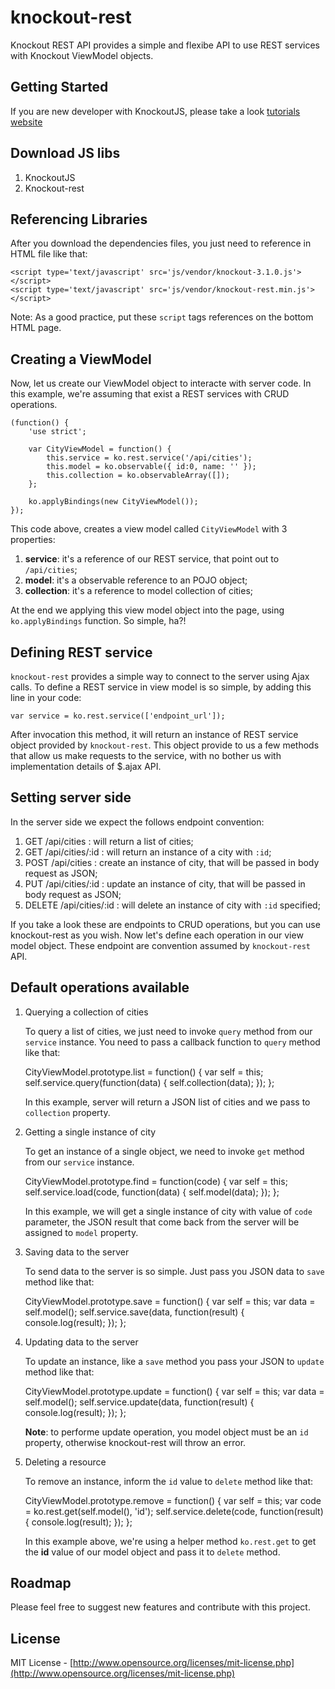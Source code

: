 knockout-rest
=============

Knockout REST API provides a simple and flexibe API to use REST services with Knockout ViewModel objects.

## Getting Started

If you are new developer with KnockoutJS, please take a look [tutorials website](http://knockoutjs.com/documentation/introduction.html)

## Download JS libs

  1. KnockoutJS
  2. Knockout-rest

## Referencing Libraries

After you download the dependencies files, you just need to reference in HTML file like that:

	<script type='text/javascript' src='js/vendor/knockout-3.1.0.js'></script>
	<script type='text/javascript' src='js/vendor/knockout-rest.min.js'></script>

Note: As a good practice, put these `script` tags references on the bottom HTML page.

## Creating a ViewModel

Now, let us create our ViewModel object to interacte with server code. In this example, we're assuming that exist a REST services with CRUD operations.

	(function() {
	    'use strict';

	    var CityViewModel = function() {
	        this.service = ko.rest.service('/api/cities');
	        this.model = ko.observable({ id:0, name: '' });
	        this.collection = ko.observableArray([]);
	    };

	    ko.applyBindings(new CityViewModel());
	});

This code above, creates a view model called `CityViewModel` with 3 properties:

  1. **service**: it's a reference of our REST service, that point out to `/api/cities`;
  2. **model**: it's a observable reference to an POJO object;
  3. **collection**: it's a reference to model collection of cities;

At the end we applying this view model object into the page, using `ko.applyBindings` function. So simple, ha?!

## Defining REST service

`knockout-rest` provides a simple way to connect to the server using Ajax calls. To define a REST service in view model is so simple, by adding this line in your code:

	var service = ko.rest.service(['endpoint_url']);

After invocation this method, it will return an instance of REST service object provided by `knockout-rest`. This object provide to us a few methods that allow us make requests to the service, with no bother us with implementation details of $.ajax API. 

## Setting server side

In the server side we expect the follows endpoint convention:

  1. GET  /api/cities     : will return a list of cities;
  2. GET  /api/cities/:id : will return an instance of a city with `:id`;
  3. POST /api/cities     : create an instance of city, that will be passed in body request as JSON;
  4. PUT  /api/cities/:id : update an instance of city, that will be passed in body request as JSON;
  5. DELETE /api/cities/:id : will delete an instance of city with `:id` specified;

If you take a look these are endpoints to CRUD operations, but you can use knockout-rest as you wish. Now let's define each operation in our view model object. These endpoint are convention assumed by `knockout-rest` API.

## Default operations available

  1. Querying a collection of cities

     To query a list of cities, we just need to invoke `query` method from our `service` instance. You need to pass a callback function to `query` method like that:

		CityViewModel.prototype.list = function() {
		    var self = this;
		    self.service.query(function(data) {
		        self.collection(data);
		    });
		};

     In this example, server will return a JSON list of cities and we pass to `collection` property.

  2. Getting a single instance of city

     To get an instance of a single object, we need to invoke `get` method from our `service` instance.

		CityViewModel.prototype.find = function(code) {
		    var self = this;
		    self.service.load(code, function(data) {
		        self.model(data);
		    });
		};

     In this example, we will get a single instance of city with value of `code` parameter, the JSON result that come back from the server will be assigned to `model` property.

  3. Saving data to the server

     To send data to the server is so simple. Just pass you JSON data to `save` method like that:

		CityViewModel.prototype.save = function() {
		    var self = this;
		    var data = self.model();
		    self.service.save(data, function(result) {
		        console.log(result);
		    });
		};

  4. Updating data to the server

     To update an instance, like a `save` method you pass your JSON to `update` method like that:

		CityViewModel.prototype.update = function() {
		    var self = this;
	            var data = self.model();
		    self.service.update(data, function(result) {
		        console.log(result);
		    });
		};

     **Note**: to performe update operation, you model object must be an `id` property, otherwise knockout-rest will throw an error.

  5. Deleting a resource

     To remove an instance, inform the `id` value to `delete` method like that:

		CityViewModel.prototype.remove = function() {
		    var self = this;
		    var code = ko.rest.get(self.model(), 'id');
		    self.service.delete(code, function(result) {
		        console.log(result);
		    });
		};

     In this example above, we're using a helper method `ko.rest.get` to get the **id** value of our model object and pass it to `delete` method.


Roadmap
---

Please feel free to suggest new features and contribute with this project.

License
---

MIT License - [http://www.opensource.org/licenses/mit-license.php](http://www.opensource.org/licenses/mit-license.php)
